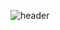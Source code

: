 <!-- ![header](https://capsule-render.vercel.app/api?text=IlmunKu&fontSize=40?type=wave) -->

![header](https://capsule-render.vercel.app/api?type=rounded&color=gradient&text=%20구일문%20&height=300&fontSize=100&textBg=true)

